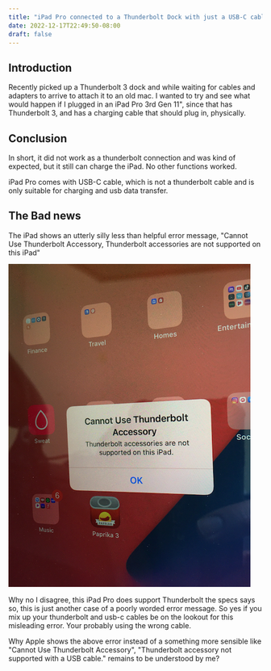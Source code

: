 ```yaml
---
title: "iPad Pro connected to a Thunderbolt Dock with just a USB-C cable"
date: 2022-12-17T22:49:50-08:00
draft: false
---
```


## Introduction

Recently picked up a Thunderbolt 3 dock and while waiting for cables and adapters to arrive to attach it to an old mac. I wanted to try and see what would happen if I plugged in an iPad Pro 3rd Gen 11", since that has Thunderbolt 3, and has a charging cable that should plug in, physically.

## Conclusion

In short, it did not work as a thunderbolt connection and was kind of expected, but it still can charge the iPad. No other functions worked.

iPad Pro comes with USB-C cable, which is not a thunderbolt cable and is only suitable for charging and usb data transfer.

## The Bad news

The iPad shows an utterly silly less than helpful error message, "Cannot Use Thunderbolt Accessory, Thunderbolt accessories are not supported on this iPad"

![Misleading error message of \'Cannot Use Thunderbolt Accessory, Thunderbolt accessories are not supported on this iPad\' when using a USB-C cable connected to Thunderbolt dock](ThunderBoltNotSupported.png)

Why no I disagree, this iPad Pro does support Thunderbolt the specs says so, this is just another case of a poorly worded error message. So yes if you mix up your thunderbolt and usb-c cables be on the lookout for this misleading error. Your probably using the wrong cable.

Why Apple shows the above error instead of a something more sensible like  "Cannot Use Thunderbolt Accessory", "Thunderbolt accessory not supported with a USB cable." remains to be understood by me?
